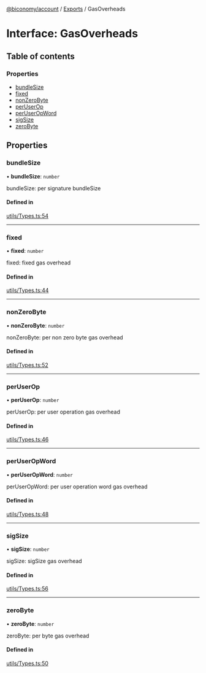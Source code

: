 [@biconomy/account](../README.md) / [Exports](../modules.md) / GasOverheads

# Interface: GasOverheads

## Table of contents

### Properties

- [bundleSize](GasOverheads.md#bundlesize)
- [fixed](GasOverheads.md#fixed)
- [nonZeroByte](GasOverheads.md#nonzerobyte)
- [perUserOp](GasOverheads.md#peruserop)
- [perUserOpWord](GasOverheads.md#peruseropword)
- [sigSize](GasOverheads.md#sigsize)
- [zeroByte](GasOverheads.md#zerobyte)

## Properties

### bundleSize

• **bundleSize**: `number`

bundleSize: per signature bundleSize

#### Defined in

[utils/Types.ts:54](https://github.com/bcnmy/biconomy-client-sdk/blob/main/packages/account/src/utils/Types.ts#L54)

___

### fixed

• **fixed**: `number`

fixed: fixed gas overhead

#### Defined in

[utils/Types.ts:44](https://github.com/bcnmy/biconomy-client-sdk/blob/main/packages/account/src/utils/Types.ts#L44)

___

### nonZeroByte

• **nonZeroByte**: `number`

nonZeroByte: per non zero byte gas overhead

#### Defined in

[utils/Types.ts:52](https://github.com/bcnmy/biconomy-client-sdk/blob/main/packages/account/src/utils/Types.ts#L52)

___

### perUserOp

• **perUserOp**: `number`

perUserOp: per user operation gas overhead

#### Defined in

[utils/Types.ts:46](https://github.com/bcnmy/biconomy-client-sdk/blob/main/packages/account/src/utils/Types.ts#L46)

___

### perUserOpWord

• **perUserOpWord**: `number`

perUserOpWord: per user operation word gas overhead

#### Defined in

[utils/Types.ts:48](https://github.com/bcnmy/biconomy-client-sdk/blob/main/packages/account/src/utils/Types.ts#L48)

___

### sigSize

• **sigSize**: `number`

sigSize: sigSize gas overhead

#### Defined in

[utils/Types.ts:56](https://github.com/bcnmy/biconomy-client-sdk/blob/main/packages/account/src/utils/Types.ts#L56)

___

### zeroByte

• **zeroByte**: `number`

zeroByte: per byte gas overhead

#### Defined in

[utils/Types.ts:50](https://github.com/bcnmy/biconomy-client-sdk/blob/main/packages/account/src/utils/Types.ts#L50)
